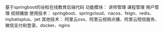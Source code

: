 基于springboot的谷粒在线教育后端代码
功能模块：
  讲师管理
  课程管理
  用户管理
  视频播放
使用技术：
  springboot、springcloud、nacos、feign、redis、mybatisplus、jwt
其他技术：
  阿里云oss、阿里云视频点播、阿里云短信服务、微信支付和登录、docker、nginx
  
  
